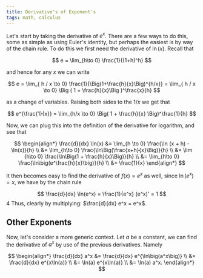 ```yaml
---
title: Derivative's of Exponent's
tags: math, calculus
---
```


Let's start by taking the derivative of $e^x$. There are a few ways to do this,
some as simple as using Euler's identity, but perhaps the easiest is by way of
the chain rule. To do this we first need the derivative of $\ln(x)$. Recall
that

$$ e = \lim_{h\to 0} \frac{1}{(1+h)^h} $$

and hence for any $x$ we can write

$$
e = \lim_{ h / x \to 0} \frac{1}{\Big(1+\frac{h}{x}\Big)^{h/x}}
  = \lim_{ h / x \to 0} \Big ( 1 + \frac{h}{x}\Big )^\frac{x}{h}
$$

as a change of variables. Raising both sides to the $1/x$ we get that

$$
e^{\frac{1}{x}}
= \lim_{h/x \to 0} \Big( 1 + \frac{h}{x} \Big)^\frac{1}{h}
$$

Now, we can plug this into the definition of the derivative for logarithm, and
see that

$$
\begin{align*}
\frac{d}{dx} \ln(x) &= \lim_{h \to 0} \frac{\ln (x + h) - \ln(x)}{h} \\
&= \lim_{h\to 0} \frac{\ln\Big(\frac{x+h}{x}\Big)}{h} \\
&= \lim {h\to 0} \frac{\ln\Big(1 + \frac{h}{x}\Big)}{h} \\
&= \lim_{h\to 0} \frac{\ln\big(e^\frac{h}{x}\big)}{h} \\
&= \frac{1}{x}
\end{align*}
$$

It then becomes easy to find the derivative of $f(x) = e^x$ as well, since ${\ln\big(e^x\big)}
= x$, we have by the chain rule

$$
\frac{d}{dx} \ln(e^x) = \frac{1}{e^x} (e^x)' = 1
$$
4
Thus, clearly by multiplying: $\frac{d}{dx} e^x = e^x$.

## Other Exponents

Now, let's consider a more generic context. Let $a$ be a constant, we can find
the derivative of $a^x$ by use of the previous derivatives. Namely

$$
\begin{align*}
\frac{d}{dx} a^x &= \frac{d}{dx} e^{\ln\big(a^x\big)} \\
&= \frac{d}{dx} e^{x\ln(a)} \\
&= \ln(a) e^{x\ln(a)} \\
&= \ln(a) a^x.
\end{align*}
$$
